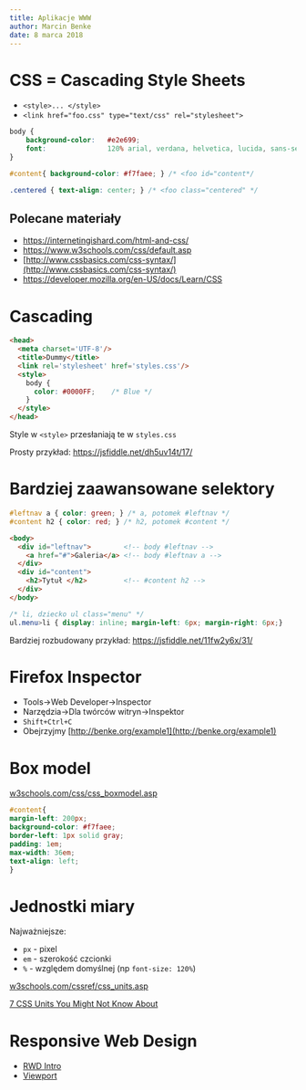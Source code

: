 ```yaml
---
title: Aplikacje WWW
author: Marcin Benke
date: 8 marca 2018
---
```


# CSS = Cascading Style Sheets
* `<style>... </style>`
* `<link href="foo.css" type="text/css" rel="stylesheet">`


```css
body {
    background-color:   #e2e699;
    font:               120% arial, verdana, helvetica, lucida, sans-serif;
}

#content{ background-color: #f7faee; } /* <foo id="content*/

.centered { text-align: center; } /* <foo class="centered" */
```

## Polecane materiały
* <https://internetingishard.com/html-and-css/>
* <https://www.w3schools.com/css/default.asp>
* [http://www.cssbasics.com/css-syntax/](http://www.cssbasics.com/css-syntax/)
* <https://developer.mozilla.org/en-US/docs/Learn/CSS>

# Cascading

``` html
<head>
  <meta charset='UTF-8'/>
  <title>Dummy</title>
  <link rel='stylesheet' href='styles.css'/>
  <style>
    body {
      color: #0000FF;    /* Blue */
    }
  </style>
</head>
```

Style w `<style>` przesłaniają te w `styles.css`

Prosty przykład: <https://jsfiddle.net/dh5uv14t/17/>

# Bardziej zaawansowane selektory

``` css
#leftnav a { color: green; } /* a, potomek #leftnav */
#content h2 { color: red; } /* h2, potomek #content */
```

``` html
<body>
  <div id="leftnav">        <!-- body #leftnav -->
    <a href="#">Galeria</a> <!-- body #leftnav a -->
  </div>
  <div id="content">	
    <h2>Tytuł </h2>         <!-- #content h2 -->
  </div>
</body>	
```

``` css
/* li, dziecko ul class="menu" */
ul.menu>li { display: inline; margin-left: 6px; margin-right: 6px;}
```

Bardziej rozbudowany przykład: <https://jsfiddle.net/11fw2y6x/31/>

# Firefox Inspector

* Tools->Web Developer->Inspector
* Narzędzia->Dla twórców witryn->Inspektor
* `Shift+Ctrl+C`
* Obejrzyjmy [http://benke.org/example1](http://benke.org/example1)

# Box model

[w3schools.com/css/css_boxmodel.asp](http://w3schools.com/css/css_boxmodel.asp)

``` css
#content{
margin-left: 200px;
background-color: #f7faee;
border-left: 1px solid gray;
padding: 1em;
max-width: 36em;
text-align: left;
}
```

# Jednostki miary

Najważniejsze:

* `px` - pixel
* `em` - szerokość czcionki
* `%` - względem domyślnej (np `font-size: 120%`)

[w3schools.com/cssref/css_units.asp](http://www.w3schools.com/cssref/css_units.asp)

[7 CSS Units You Might Not Know About](http://webdesign.tutsplus.com/articles/7-css-units-you-might-not-know-about--cms-22573)

# Responsive Web Design

* [RWD Intro](https://www.w3schools.com/css/css_rwd_intro.asp)
* [Viewport](https://www.w3schools.com/css/css_rwd_viewport.asp)

